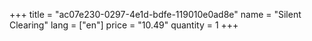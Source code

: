 +++
title = "ac07e230-0297-4e1d-bdfe-119010e0ad8e"
name = "Silent Clearing"
lang = ["en"]
price = "10.49"
quantity = 1
+++
